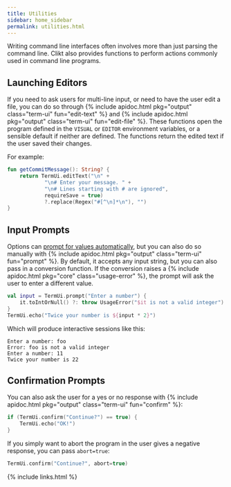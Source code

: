 ```yaml
---
title: Utilities
sidebar: home_sidebar
permalink: utilities.html
---
```


Writing command line interfaces often involves more than just parsing
the command line. Clikt also provides functions to perform actions
commonly used in command line programs.

## Launching Editors

If you need to ask users for multi-line input, or need to have the user
edit a file, you can do so through {% include apidoc.html pkg="output"
class="term-ui" fun="edit-text" %} and {% include apidoc.html
pkg="output" class="term-ui" fun="edit-file" %}. These functions open
the program defined in the `VISUAL` or `EDITOR` environment variables,
or a sensible default if neither are defined. The functions return the
edited text if the user saved their changes.

For example:

```kotlin
fun getCommitMessage(): String? {
    return TermUi.editText("\n" +
            "\n# Enter your message. " +
            "\n# Lines starting with # are ignored",
            requireSave = true)
            ?.replace(Regex("#[^\n]*\n"), "")
}
```

## Input Prompts

Options can [prompt for values automatically](options.html#prompting),
but you can also do so manually with {% include apidoc.html pkg="output"
class="term-ui" fun="prompt" %}. By default, it accepts any input
string, but you can also pass in a conversion function. If the
conversion raises a {% include apidoc.html pkg="core"
class="usage-error" %}, the prompt will ask the user to enter a
different value.

```kotlin
val input = TermUi.prompt("Enter a number") {
    it.toIntOrNull() ?: throw UsageError("$it is not a valid integer")
}
TermUi.echo("Twice your number is ${input * 2}")
```

Which will produce interactive sessions like this:

```
Enter a number: foo
Error: foo is not a valid integer
Enter a number: 11
Twice your number is 22
```

## Confirmation Prompts

You can also ask the user for a yes or no response with {% include
apidoc.html pkg="output" class="term-ui" fun="confirm" %}:

```kotlin
if (TermUi.confirm("Continue?") == true) {
    TermUi.echo("OK!")
}
```

If you simply want to abort the program in the user gives a negative
response, you can pass `abort=true`:

```kotlin
TermUi.confirm("Continue?", abort=true)
```


{% include links.html %}

